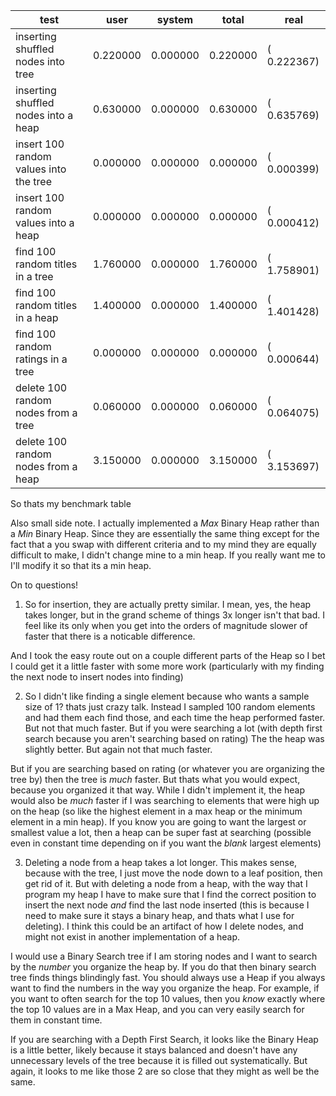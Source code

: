 |          test                            |    user   |  system  |   total   |    real     |
|------------------------------------------|-----------|----------|-----------|-------------|
| inserting shuffled nodes into tree       | 0.220000  | 0.000000 |  0.220000 | (  0.222367)|
| inserting shuffled nodes into a heap     | 0.630000  | 0.000000 |  0.630000 | (  0.635769)|
| insert 100 random values into the tree   | 0.000000  | 0.000000 |  0.000000 | (  0.000399)|
| insert 100 random values into a heap     | 0.000000  | 0.000000 |  0.000000 | (  0.000412)|
| find 100 random titles in a tree         | 1.760000  | 0.000000 |  1.760000 | (  1.758901)|
| find 100 random titles in a heap         | 1.400000  | 0.000000 |  1.400000 | (  1.401428)|
| find 100 random ratings in a tree        | 0.000000  | 0.000000 |  0.000000 | (  0.000644)|
| delete 100 random nodes from a tree      | 0.060000  | 0.000000 |  0.060000 | (  0.064075)|
| delete 100 random nodes from a heap      | 3.150000  | 0.000000 |  3.150000 | (  3.153697)|


So thats my benchmark table

Also small side note. I actually implemented a _Max_ Binary Heap rather than a _Min_ Binary Heap. Since they are essentially the same thing except for the fact that a you swap with different criteria and to my mind they are equally difficult to make, I didn't change mine to a min heap. If you really want me to I'll modify it so that its a min heap.

On to questions!

1) So for insertion, they are actually pretty similar. I mean, yes, the heap takes longer, but in the grand scheme of things 3x longer isn't that bad. I feel like its only when you get into the orders of magnitude slower of faster that there is a noticable difference.

And I took the easy route out on a couple different parts of the Heap so I bet I could get it a little faster with some more work (particularly with my finding the next node to insert nodes into finding)

2) So I didn't like finding a single element because who wants a sample size of 1? thats just crazy talk. Instead I sampled 100 random elements and had them each find those, and each time the heap performed faster. But not that much faster. But if you were searching a lot (with depth first search because you aren't searching based on rating) The the heap was slightly better. But again not that much faster.

But if you are searching based on rating (or whatever you are organizing the tree by) then the tree is _much_ faster. But thats what you would expect, because you organized it that way. While I didn't implement it, the heap would also be _much_ faster if I was searching to elements that were high up on the heap (so like the highest element in a max heap or the minimum element in a min heap). If you know you are going to want the largest or smallest value a lot, then a heap can be super fast at searching (possible even in constant time depending on if you want the *blank* largest elements)


3) Deleting a node from a heap takes a lot longer. This makes sense, because with the tree, I just move the node down to a leaf position, then get rid of it. But with deleting a node from a heap, with the way that I program my heap I have to make sure that I find the correct position to insert the next node _and_ find the last node inserted (this is because I need to make sure it stays a binary heap, and thats what I use for deleting). I think this could be an artifact of how I delete nodes, and might not exist in another implementation of a heap.

I would use a Binary Search tree if I am storing nodes and I want to search by the _number_ you organize the heap by. If you do that then binary search tree finds things blindingly fast. You should always use a Heap if you always want to find the numbers in the way you organize the heap. For example, if you want to often search for the top 10 values, then you _know_ exactly where the top 10 values are in a Max Heap, and you can very easily search for them in constant time. 

If you are searching with a Depth First Search, it looks like the Binary Heap is a little better, likely because it stays balanced and doesn't have any unnecessary levels of the tree because it is filled out systematically. But again, it looks to me like those 2 are so close that they might as well be the same.